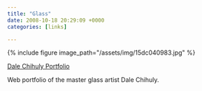 ```yaml
---
title: "Glass"
date: 2008-10-18 20:29:09 +0000
categories: [links]

---
```

{% include figure image_path="/assets/img/15dc040983.jpg" %}
<figcaption><a href="https://www.chihuly.com/work">Dale Chihuly Portfolio</a></figcaption>

Web portfolio of the master glass artist Dale Chihuly.
